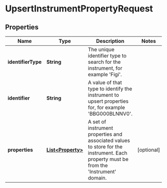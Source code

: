 

# UpsertInstrumentPropertyRequest

## Properties

Name | Type | Description | Notes
------------ | ------------- | ------------- | -------------
**identifierType** | **String** | The unique identifier type to search for the instrument, for example &#39;Figi&#39;. | 
**identifier** | **String** | A value of that type to identify the instrument to upsert properties for, for example &#39;BBG000BLNNV0&#39;. | 
**properties** | [**List&lt;Property&gt;**](Property.md) | A set of instrument properties and associated values to store for the instrument. Each property must be from the &#39;Instrument&#39; domain. |  [optional]



